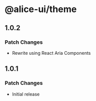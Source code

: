 # @alice-ui/theme

## 1.0.2

### Patch Changes

- Rewrite using React Aria Components

## 1.0.1

### Patch Changes

- Initial release
